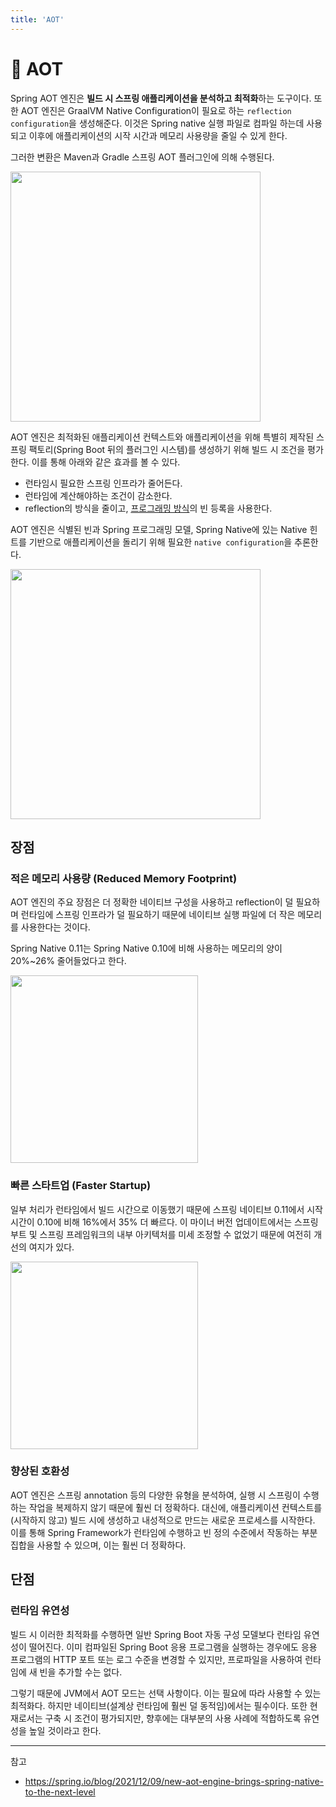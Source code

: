 ```yaml
---
title: 'AOT'
---
```

# 🍃 AOT

Spring AOT 엔진은 **빌드 시 스프링 애플리케이션을 분석하고 최적화**하는 도구이다. 또한 AOT 엔진은 GraalVM Native Configuration이 필요로 하는 `reflection configuration`을 생성해준다. 이것은 Spring native 실행 파일로 컴파일 하는데 사용되고 이후에 애플리케이션의 시작 시간과 메모리 사용량을 줄일 수 있게 한다.

그러한 변환은 Maven과 Gradle 스프링 AOT 플러그인에 의해 수행된다.

<img height=400px src="https://user-images.githubusercontent.com/81006587/211175035-aa7eeab5-a2d2-4674-b912-97eb5470b816.png">

AOT 엔진은 최적화된 애플리케이션 컨텍스트와 애플리케이션을 위해 특별히 제작된 스프링 팩토리(Spring Boot 뒤의 플러그인 시스템)를 생성하기 위해 빌드 시 조건을 평가한다. 이를 통해 아래와 같은 효과를 볼 수 있다.

- 런타임시 필요한 스프링 인프라가 줄어든다.
- 런타임에 계산해야하는 조건이 감소한다.
- reflection의 방식을 줄이고, [프로그래밍 방식](https://github.com/rlaisqls/TIL/blob/main/%EC%8A%A4%ED%94%84%EB%A7%81%E2%80%85Spring/%EA%B8%B0%EB%B3%B8%EC%9B%90%EB%A6%AC/Programmatic%EA%B3%BC%E2%80%85Declarative.md)의 빈 등록을 사용한다.

AOT 엔진은 식별된 빈과 Spring 프로그래밍 모델, Spring Native에 있는 Native 힌트를 기반으로 애플리케이션을 돌리기 위해 필요한 `native configuration`을 추론한다.

<img height=400px src="https://user-images.githubusercontent.com/81006587/211175291-f06ae320-bc0c-4748-8316-9642afa11ef8.png">


## 장점

### 적은 메모리 사용량 (Reduced Memory Footprint)

AOT 엔진의 주요 장점은 더 정확한 네이티브 구성을 사용하고 reflection이 덜 필요하며 런타임에 스프링 인프라가 덜 필요하기 때문에 네이티브 실행 파일에 더 작은 메모리를 사용한다는 것이다.

Spring Native 0.11는 Spring Native 0.10에 비해 사용하는 메모리의 양이 20%~26% 줄어들었다고 한다.

<img height=300px src="https://user-images.githubusercontent.com/81006587/211175366-ba5d7914-6579-44f8-9bc4-81eb5030a9ce.png">


### 빠른 스타트업 (Faster Startup)

일부 처리가 런타임에서 빌드 시간으로 이동했기 때문에 스프링 네이티브 0.11에서 시작 시간이 0.10에 비해 16%에서 35% 더 빠르다. 이 마이너 버전 업데이트에서는 스프링 부트 및 스프링 프레임워크의 내부 아키텍처를 미세 조정할 수 없었기 때문에 여전히 개선의 여지가 있다.

<img height=300px src="https://user-images.githubusercontent.com/81006587/211175390-795427ae-b029-4584-bd89-6495a628eda7.png">

### 향상된 호환성

AOT 엔진은 스프링 annotation 등의 다양한 유형을 분석하여, 실행 시 스프링이 수행하는 작업을 복제하지 않기 때문에 훨씬 더 정확하다. 대신에, 애플리케이션 컨텍스트를 (시작하지 않고) 빌드 시에 생성하고 내성적으로 만드는 새로운 프로세스를 시작한다. 이를 통해 Spring Framework가 런타임에 수행하고 빈 정의 수준에서 작동하는 부분 집합을 사용할 수 있으며, 이는 훨씬 더 정확하다.


## 단점 

### 런타임 유연성

빌드 시 이러한 최적화를 수행하면 일반 Spring Boot 자동 구성 모델보다 런타임 유연성이 떨어진다. 이미 컴파일된 Spring Boot 응용 프로그램을 실행하는 경우에도 응용 프로그램의 HTTP 포트 또는 로그 수준을 변경할 수 있지만, 프로파일을 사용하여 런타임에 새 빈을 추가할 수는 없다.

그렇기 때문에 JVM에서 AOT 모드는 선택 사항이다. 이는 필요에 따라 사용할 수 있는 최적화다. 하지만 네이티브(설계상 런타임에 훨씬 덜 동적임)에서는 필수이다. 또한 현재로서는 구축 시 조건이 평가되지만, 향후에는 대부분의 사용 사례에 적합하도록 유연성을 높일 것이라고 한다.

---
참고
- https://spring.io/blog/2021/12/09/new-aot-engine-brings-spring-native-to-the-next-level